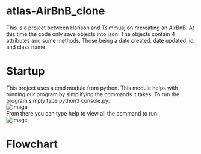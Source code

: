 # atlas-AirBnB_clone
This is a project between Harison and Tsimmuaj on recreating an AirBnB. At this time the code only save objects into json. The objects contain 4 attributes and some methods. Those being a date created, date updated, id, and class name.

# Startup
This project uses a cmd module from python. This module helps with running our program by simplifying the commands it takes. To run the program simply type python3 console.py:<br>
![image](https://github.com/user-attachments/assets/47ede6ac-24cc-4419-ad78-34b34ddb3d4e)<br>
From there you can type help to view all the command to run<br>![image](https://github.com/user-attachments/assets/eb81a80e-b8ec-456a-bd11-bf9e64ab9119)
<br>
# Flowchart
<br>
